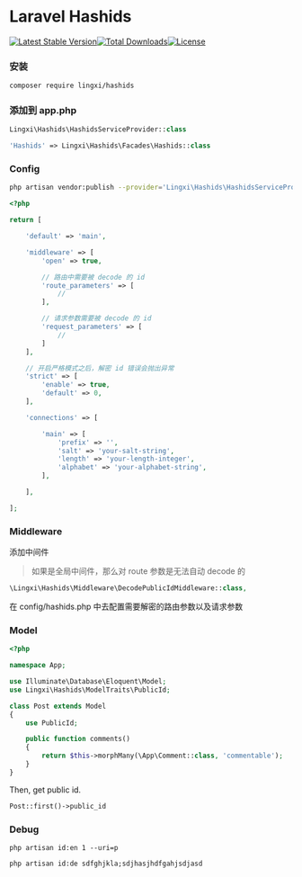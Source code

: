 Laravel Hashids
===============

[![Latest Stable Version](https://poser.pugx.org/lingxi/hashids/v/stable)](https://packagist.org/packages/lingxi/hashids)[![Total Downloads](https://poser.pugx.org/lingxi/hashids/downloads)](https://packagist.org/packages/lingxi/hashids)[![License](https://poser.pugx.org/lingxi/hashids/license)](https://packagist.org/packages/lingxi/hashids)

### 安装

```bash
composer require lingxi/hashids
```

### 添加到 app.php

```php
Lingxi\Hashids\HashidsServiceProvider::class
```

```php
'Hashids' => Lingxi\Hashids\Facades\Hashids::class
```

### Config

```bash
php artisan vendor:publish --provider='Lingxi\Hashids\HashidsServiceProvider'
```

```php
<?php

return [

    'default' => 'main',

    'middleware' => [
        'open' => true,

        // 路由中需要被 decode 的 id
        'route_parameters' => [
            //
        ],

        // 请求参数需要被 decode 的 id
        'request_parameters' => [
            //
        ]
    ],

    // 开启严格模式之后，解密 id 错误会抛出异常
    'strict' => [
        'enable' => true,
        'default' => 0,
    ],

    'connections' => [

        'main' => [
            'prefix' => '',
            'salt' => 'your-salt-string',
            'length' => 'your-length-integer',
            'alphabet' => 'your-alphabet-string',
        ],

    ],

];

```

### Middleware

添加中间件

> 如果是全局中间件，那么对 route 参数是无法自动 decode 的

```php
\Lingxi\Hashids\Middleware\DecodePublicIdMiddleware::class,
```

在 config/hashids.php 中去配置需要解密的路由参数以及请求参数

### Model

```php
<?php

namespace App;

use Illuminate\Database\Eloquent\Model;
use Lingxi\Hashids\ModelTraits\PublicId;

class Post extends Model
{
    use PublicId;

    public function comments()
    {
        return $this->morphMany(\App\Comment::class, 'commentable');
    }
}
```

Then, get public id.

```php
Post::first()->public_id
```

### Debug

    php artisan id:en 1 --uri=p

    php artisan id:de sdfghjkla;sdjhasjhdfgahjsdjasd
